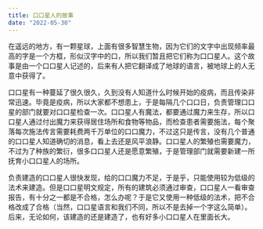 ```yaml
---
title: 口口星人的故事
date: "2022-05-30"
---
```


<!-- Google tag (gtag.js) -->
<script async src="https://www.googletagmanager.com/gtag/js?id=G-P8BK01ELC3"></script>
<script>
  window.dataLayer = window.dataLayer || [];
  function gtag(){dataLayer.push(arguments);}
  gtag('js', new Date());

  gtag('config', 'G-P8BK01ELC3');
</script>

在遥远的地方，有一颗星球，上面有很多智慧生物，因为它们的文字中出现频率最高的字是一个方框，形似汉字中的口，所以我们暂且把它们称为口口星人。这个故事是由一个口口星人记述的，后来有人把它翻译成了地球的语言，被地球上的人无意中获得了。

口口星有一种蔓延了很久很久，久到没有人知道什么时候开始的疫病，而且传染非常迅速。毕竟是疫病，所以大家都不想患上，于是每隔几个口口日，负责管理口口星的部门就要对口口星检查一次。口口星人有魔法，都要通过魔力来生存，所以口口星人通过付出魔力来获得居住场所和食物等物品，而检查患者需要施法，每个聚落每次施法传言需要耗费两千万单位的口口魔力，不过这只是传言，没有几个普通的口口星人知道确切的消息，看上去还是风平浪静。口口星人的繁殖也需要魔力，不过为了种族的繁衍，很多口口星人还是愿意繁殖，于是管理部门就需要新建一所抚育小口口星人的场所。

负责建造的口口星人很快发现，给的口口魔力不足，于是乎，只能使用较为低级的法术来建造。但是口口星明文规定，所有的建筑必须通过审查，口口星人一看审查报告，有十分之一都是不合格，怎么办呢？于是它又使用一种低级的法术，把不合格改成了合格（当然，口口星语言和我们不同，所以不是去掉一个字这么简单）。后来，无论如何，该建造的还是建造了，也有好多小口口星人在里面长大。